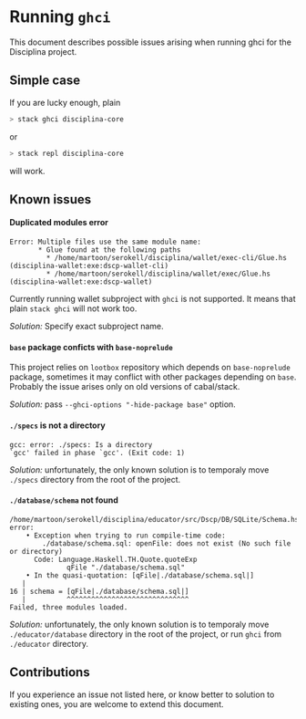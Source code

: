 # Running `ghci`

This document describes possible issues arising when running ghci for the Disciplina project.

## Simple case

If you are lucky enough, plain

```bash
> stack ghci disciplina-core
```

or

```bash
> stack repl disciplina-core
```

will work.

## Known issues

#### Duplicated modules error

```
Error: Multiple files use the same module name:
       * Glue found at the following paths
         * /home/martoon/serokell/disciplina/wallet/exec-cli/Glue.hs (disciplina-wallet:exe:dscp-wallet-cli)
         * /home/martoon/serokell/disciplina/wallet/exec/Glue.hs (disciplina-wallet:exe:dscp-wallet)
```

Currently running wallet subproject with `ghci` is not supported. It means that plain `stack ghci` will not work too.

*Solution:* Specify exact subproject name.

#### `base` package conficts with `base-noprelude`

This project relies on `lootbox` repository which depends on `base-noprelude` package, sometimes it may conflict with other packages depending on `base`. Probably the issue arises only on old versions of cabal/stack.

*Solution:* pass `--ghci-options "-hide-package base"` option.

#### `./specs` is not a directory

```
gcc: error: ./specs: Is a directory
`gcc' failed in phase `gcc'. (Exit code: 1)
```

*Solution:* unfortunately, the only known solution is to temporaly move `./specs` directory from the root of the project.

#### `./database/schema` not found

```
/home/martoon/serokell/disciplina/educator/src/Dscp/DB/SQLite/Schema.hs:16:10: error:
    • Exception when trying to run compile-time code:
        ./database/schema.sql: openFile: does not exist (No such file or directory)
      Code: Language.Haskell.TH.Quote.quoteExp
              qFile "./database/schema.sql"
    • In the quasi-quotation: [qFile|./database/schema.sql|]
   |
16 | schema = [qFile|./database/schema.sql|]
   |          ^^^^^^^^^^^^^^^^^^^^^^^^^^^^^^
Failed, three modules loaded.
```

*Solution:* unfortunately, the only known solution is to temporaly move `./educator/database` directory in the root of the project, or run `ghci` from `./educator` directory.

## Contributions

If you experience an issue not listed here, or know better to solution to existing ones, you are welcome to extend this document.

